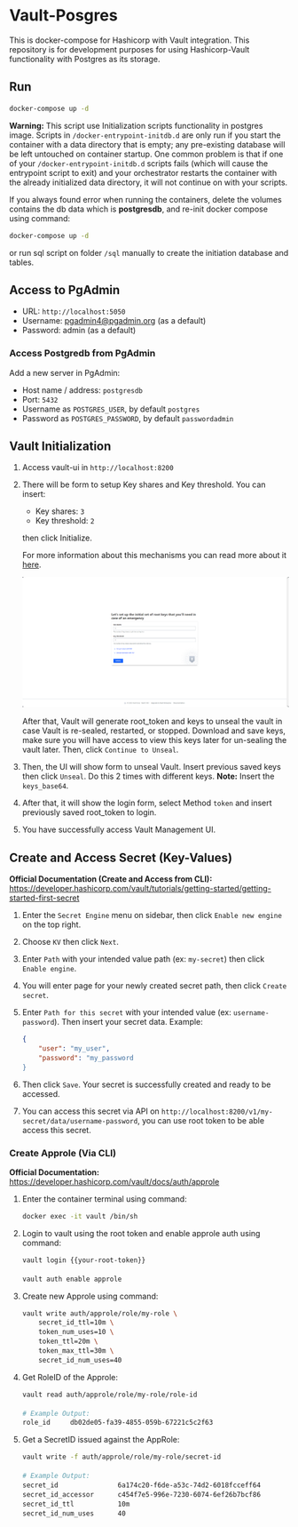 # Vault-Posgres

This is docker-compose for Hashicorp with Vault integration.
This repository is for development purposes for using Hashicorp-Vault functionality with Postgres as its storage.

## Run

```sh
docker-compose up -d
```

**Warning:** This script use Initialization scripts functionality in postgres image. Scripts in ```/docker-entrypoint-initdb.d``` are only run if you start the container with a data directory that is empty; any pre-existing database will be left untouched on container startup. One common problem is that if one of your ```/docker-entrypoint-initdb.d``` scripts fails (which will cause the entrypoint script to exit) and your orchestrator restarts the container with the already initialized data directory, it will not continue on with your scripts.

If you always found error when running the containers, delete the volumes contains the db data which is **postgresdb**, and re-init docker compose using command:

```sh
docker-compose up -d
```

or run sql script on folder ```/sql``` manually to create the initiation database and tables.

## Access to PgAdmin

- URL: ``http://localhost:5050``
- Username: <pgadmin4@pgadmin.org> (as a default)
- Password: admin (as a default)

### Access Postgredb from PgAdmin

Add a new server in PgAdmin:

- Host name / address: ``postgresdb``
- Port: ``5432``
- Username as ``POSTGRES_USER``, by default ``postgres``
- Password as ``POSTGRES_PASSWORD``, by default ``passwordadmin``

## Vault Initialization

1. Access vault-ui in ``http://localhost:8200``

2. There will be form to setup Key shares and Key threshold. You can insert:

    - Key shares: ``3``
    - Key threshold: ``2``

    then click Initialize.

    For more information about this mechanisms you can read more about it [here](https://developer.hashicorp.com/vault/docs/commands/operator/init).

    ![Init Vault Web UI](./images/web-init.png)

    After that, Vault will generate root_token and keys to unseal the vault in case Vault is re-sealed, restarted, or stopped. Download and save keys, make sure you will have access to view this keys later for un-sealing the vault later. Then, click ``Continue to Unseal``.

3. Then, the UI will show form to unseal Vault. Insert previous saved keys then click ``Unseal``. Do this 2 times with different keys.
    **Note:** Insert the ``keys_base64``.

4. After that, it will show the login form, select Method ``token`` and insert previously saved root_token to login.

5. You have successfully access Vault Management UI.

## Create and Access Secret (Key-Values)

**Official Documentation (Create and Access from CLI):** <https://developer.hashicorp.com/vault/tutorials/getting-started/getting-started-first-secret>

1. Enter the ``Secret Engine`` menu on sidebar, then click ``Enable new engine`` on the top right.

2. Choose ``KV`` then click ``Next``.

3. Enter ``Path`` with your intended value path (ex: ``my-secret``) then click ``Enable engine``.

4. You will enter page for your newly created secret path, then click ``Create secret``.

5. Enter ``Path for this secret``  with your intended value (ex: ``username-password``). Then insert your secret data. Example:

    ```json
    {
        "user": "my_user",
        "password": "my_password
    }

    ```

6. Then click ``Save``. Your secret is successfully created and ready to be accessed.

7. You can access this secret via API on ``http://localhost:8200/v1/my-secret/data/username-password``, you can use root token to be able access this secret.

### Create Approle (Via CLI)

**Official Documentation:** <https://developer.hashicorp.com/vault/docs/auth/approle>

1. Enter the container terminal using command:

    ```sh
    docker exec -it vault /bin/sh
    ```

2. Login to vault using the root token and enable approle auth using command:

    ```sh
    vault login {{your-root-token}}

    vault auth enable approle
    ```

3. Create new Approle using command:

    ```sh
    vault write auth/approle/role/my-role \
        secret_id_ttl=10m \
        token_num_uses=10 \
        token_ttl=20m \
        token_max_ttl=30m \
        secret_id_num_uses=40
    ```

4. Get RoleID of the Approle:

    ```sh
    vault read auth/approle/role/my-role/role-id

    # Example Output:
    role_id     db02de05-fa39-4855-059b-67221c5c2f63
    ```

5. Get a SecretID issued against the AppRole:

    ```sh
    vault write -f auth/approle/role/my-role/secret-id

    # Example Output:
    secret_id               6a174c20-f6de-a53c-74d2-6018fcceff64
    secret_id_accessor      c454f7e5-996e-7230-6074-6ef26b7bcf86
    secret_id_ttl           10m
    secret_id_num_uses      40
    ```
